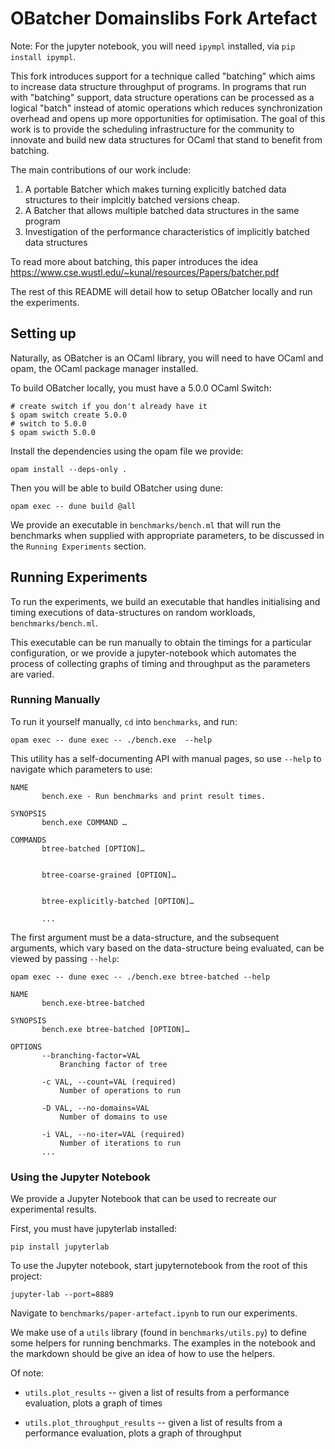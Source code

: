 # OBatcher Domainslibs Fork Artefact

Note: For the jupyter notebook, you will need `ipympl` installed, via `pip install ipympl`.

This fork introduces support for a technique called "batching" which
aims to increase data structure throughput of programs. In programs
that run with "batching" support, data structure operations can be
processed as a logical "batch" instead of atomic operations which
reduces synchronization overhead and opens up more opportunities for
optimisation. The goal of this work is to provide the scheduling
infrastructure for the community to innovate and build new data
structures for OCaml that stand to benefit from batching.

The main contributions of our work include:
1. A portable Batcher which makes turning explicitly batched data
   structures to their implcitly batched versions cheap.
2. A Batcher that allows multiple batched data structures in the same
   program
3. Investigation of the performance characteristics of implicitly
   batched data structures

To read more about batching, this paper introduces the idea https://www.cse.wustl.edu/~kunal/resources/Papers/batcher.pdf


The rest of this README will detail how to setup OBatcher locally and
run the experiments.


## Setting up
Naturally, as OBatcher is an OCaml library, you will need to have OCaml and opam, the OCaml package manager installed.

To build OBatcher locally, you must have a 5.0.0 OCaml Switch:

```shell
# create switch if you don't already have it
$ opam switch create 5.0.0
# switch to 5.0.0
$ opam swicth 5.0.0
```

Install the dependencies using the opam file we provide:
```
opam install --deps-only .
```

Then you will be able to build OBatcher using dune:
```
opam exec -- dune build @all
```

We provide an executable in `benchmarks/bench.ml` that will run the
benchmarks when supplied with appropriate parameters, to be discussed
in the `Running Experiments` section.

## Running Experiments

To run the experiments, we build an executable that handles
initialising and timing executions of data-structures on random
workloads, `benchmarks/bench.ml`. 

This executable can be run manually to obtain the timings for a
particular configuration, or we provide a jupyter-notebook which
automates the process of collecting graphs of timing and throughput as
the parameters are varied.

### Running Manually

To run it yourself manually, `cd` into `benchmarks`, and run:

```
opam exec -- dune exec -- ./bench.exe  --help
```

This utility has a self-documenting API with manual pages, so use `--help` to navigate which parameters to use:
```
NAME
       bench.exe - Run benchmarks and print result times.

SYNOPSIS
       bench.exe COMMAND …

COMMANDS
       btree-batched [OPTION]…


       btree-coarse-grained [OPTION]…


       btree-explicitly-batched [OPTION]…

       ...
```

The first argument must be a data-structure, and the subsequent
arguments, which vary based on the data-structure being evaluated, can
be viewed by passing `--help`:
```
opam exec -- dune exec -- ./bench.exe btree-batched --help
```

```
NAME
       bench.exe-btree-batched

SYNOPSIS
       bench.exe btree-batched [OPTION]…

OPTIONS
       --branching-factor=VAL
           Branching factor of tree

       -c VAL, --count=VAL (required)
           Number of operations to run

       -D VAL, --no-domains=VAL
           Number of domains to use

       -i VAL, --no-iter=VAL (required)
           Number of iterations to run
       ...
```


### Using the Jupyter Notebook
We provide a Jupyter Notebook that can be used to recreate our experimental results. 

First, you must have jupyterlab installed:
```
pip install jupyterlab
```


To use the Jupyter notebook, start jupyternotebook from the root of this project:
```
jupyter-lab --port=8889
```

Navigate to `benchmarks/paper-artefact.ipynb` to run our experiments.

We make use of a `utils` library (found in `benchmarks/utils.py`) to
define some helpers for running benchmarks. The examples in the
notebook and the markdown should be give an idea of how to use the
helpers.

Of note:

- `utils.plot_results` -- given a list of results from a performance
  evaluation, plots a graph of times

- `utils.plot_throughput_results` -- given a list of results from a
  performance evaluation, plots a graph of throughput
